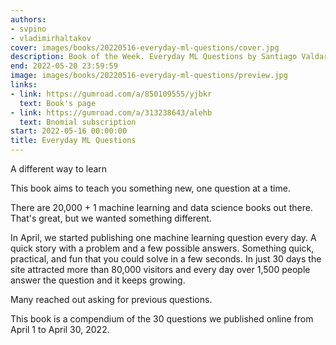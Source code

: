 ```yaml
---
authors:
- svpino
- vladimirhaltakov
cover: images/books/20220516-everyday-ml-questions/cover.jpg
description: Book of the Week. Everyday ML Questions by Santiago Valdarrama and Vladimir Haltakov
end: 2022-05-20 23:59:59
image: images/books/20220516-everyday-ml-questions/preview.jpg
links:
- link: https://gumroad.com/a/850109555/yjbkr
  text: Book's page
- link: https://gumroad.com/a/313238643/alehb
  text: Bnomial subscription
start: 2022-05-16 00:00:00
title: Everyday ML Questions
---
```


A different way to learn

This book aims to teach you something new, one question at a time.

There are 20,000 + 1 machine learning and data science books out there. That's great, but we wanted something different.

In April, we started publishing one machine learning question every day. A quick story with a problem and a few possible answers. Something quick, practical, and fun that you could solve in a few seconds. In just 30 days the site attracted more than 80,000 visitors and every day over 1,500 people answer the question and it keeps growing.

Many reached out asking for previous questions.

This book is a compendium of the 30 questions we published online from April 1 to April 30, 2022.
